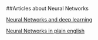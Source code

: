 ##Articles about Neural Networks

[Neural Networks and deep learning](http://neuralnetworksanddeeplearning.com/chap1.html)


[Neural Networks in plain english](http://www.ai-junkie.com/ann/evolved/nnt1.html)
